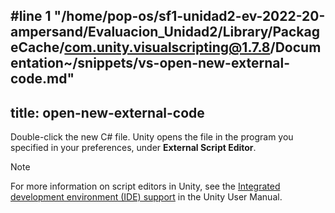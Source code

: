 #line 1 "/home/pop-os/sf1-unidad2-ev-2022-20-ampersand/Evaluacion_Unidad2/Library/PackageCache/com.unity.visualscripting@1.7.8/Documentation~/snippets/vs-open-new-external-code.md"
---
title: open-new-external-code
---

Double-click the new C# file. Unity opens the file in the program you specified in your preferences, under **External Script Editor**. 

> [!NOTE]
> For more information on script editors in Unity, see the [Integrated development environment (IDE) support](https://docs.unity3d.com/Manual/ScriptingToolsIDEs.html) in the Unity User Manual.
